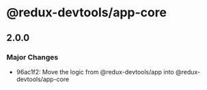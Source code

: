 # @redux-devtools/app-core

## 2.0.0

### Major Changes

- 96ac1f2: Move the logic from @redux-devtools/app into @redux-devtools/app-core
